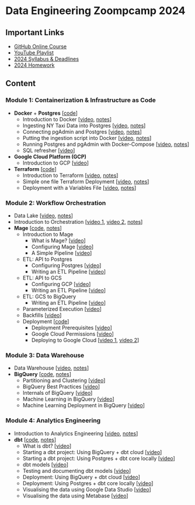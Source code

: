 # Data Engineering Zoompcamp 2024

## Important Links

- [GitHub Online Course](https://github.com/DataTalksClub/data-engineering-zoomcamp)
- [YouTube Playlist](https://www.youtube.com/playlist?list=PL3MmuxUbc_hJed7dXYoJw8DoCuVHhGEQb)
- [2024 Syllabus & Deadlines](https://docs.google.com/spreadsheets/d/e/2PACX-1vQACMLuutV5rvXg5qICuJGL-yZqIV0FBD84CxPdC5eZHf8TfzB-CJT_3Mo7U7oGVTXmSihPgQxuuoku/pubhtml)
- [2024 Homework](https://github.com/DataTalksClub/data-engineering-zoomcamp/tree/main/cohorts/2024)

## Content

### Module 1: Containerization & Infrastructure as Code

- **Docker** + **Postgres**
[[code](code/1_docker/)]
    - Introduction to Docker
    [[video](https://youtu.be/EYNwNlOrpr0),
    [notes](notes/1_docker.md)]
    - Ingesting NY Taxi Data into Postgres
    [[video](https://youtu.be/2JM-ziJt0WI),
    [notes](notes/2_postgres.md)]
    - Connecting pgAdmin and Postgres
    [[video](https://youtu.be/hCAIVe9N0ow),
    [notes](notes/3_pgadmin.md)]
    - Putting the ingestion script into Docker
    [[video](https://youtu.be/B1WwATwf-vY),
    [notes](notes/4_data-ingestion.md)]
    - Running Postgres and pgAdmin with Docker-Compose
    [[video](https://youtu.be/hKI6PkPhpa0),
    [notes](notes/5_docker-compose.md)]
    - SQL refresher
    [[video](https://youtu.be/QEcps_iskgg)]
- **Google Cloud Platform (GCP)**
    - Introduction to GCP
    [[video](https://youtu.be/18jIzE41fJ4)]
- **Terraform**
[[code](code/2_terraform/)]
    - Introduction to Terraform
    [[video](https://youtu.be/s2bOYDCKl_M),
    [notes](notes/6_terraform.md)]
    - Simple one file Terraform Deployment
    [[video](https://youtu.be/Y2ux7gq3Z0o),
    [notes](notes/6_terraform.md)]
    - Deployment with a Variables File
    [[video](https://youtu.be/PBi0hHjLftk),
    [notes](notes/6_terraform.md)]

### Module 2: Workflow Orchestration

- Data Lake
[[video](https://youtu.be/W3Zm6rjOq70),
[notes](notes/7_data-lake.md)]
- Introduction to Orchestration
[[video 1](https://youtu.be/0yK7LXwYeD0),
[video 2](https://youtu.be/Li8-MWHhTbo),
[notes](notes/8_workflow-orchestration.md)]
- **Mage**
[[code](code/3_mage/),
[notes](notes/9_mage.md)]
    - Introduction to Mage
       - What is Mage?
       [[video](https://youtu.be/AicKRcK3pa4)]
       - Configuring Mage
       [[video](https://youtu.be/2SV-av3L3-k)]
       - A Simple Pipeline
       [[video](https://youtu.be/stI-gg4QBnI)]
    - ETL: API to Postgres
        - Configuring Postgres
        [[video](https://youtu.be/pmhI-ezd3BE)]
        - Writing an ETL Pipeline
        [[video](https://youtu.be/pmhI-ezd3BE)]
    - ETL: API to GCS
        - Configuring GCP
        [[video](https://youtu.be/00LP360iYvE)]
        - Writing an ETL Pipeline
        [[video](https://youtu.be/w0XmcASRUnc)]
    - ETL: GCS to BigQuery
        - Writing an ETL Pipeline
        [[video](https://youtu.be/JKp_uzM-XsM)]
    - Parameterized Execution
    [[video](https://youtu.be/H0hWjWxB-rg)]
    - Backfills
    [[video](https://youtu.be/ZoeC6Ag5gQc)]
    - Deployment
    [[code](code/4_gcp/)]
        - Deployment Prerequisites
        [[video](https://youtu.be/zAwAX5sxqsg)]
        - Google Cloud Permissions
        [[video](https://youtu.be/O_H7DCmq2rA)]
        - Deploying to Google Cloud
        [[video 1](https://youtu.be/9A872B5hb_0),
        [video 2](https://youtu.be/0YExsb2HgLI)]

### Module 3: Data Warehouse

- Data Warehouse
[[video](https://youtu.be/jrHljAoD6nM),
[notes](notes/10_data-warehouse.md)]
- **BigQuery**
[[code](code/5_bigquery/),
[notes](notes/11_bigquery.md)]
    - Partitioning and Clustering
    [[video](https://youtu.be/-CqXf7vhhDs)]
    - BigQuery Best Practices
    [[video](https://youtu.be/k81mLJVX08w)]
    - Internals of BigQuery
    [[video](https://youtu.be/eduHi1inM4s)]
    - Machine Learning in BigQuery
    [[video](https://youtu.be/B-WtpB0PuG4)]
    - Machine Learning Deployment in BigQuery
    [[video](https://youtu.be/BjARzEWaznU)]

### Module 4: Analytics Engineering

- Introduction to Analytics Engineering
[[video](https://youtu.be/uF76d5EmdtU),
[notes](notes/12_analytics-engineering.md)]
- **dbt**
[[code](),
[notes](notes/13_dbt.md)]    
    - What is dbt?
    [[video](https://youtu.be/gsKuETFJr54)]
    - Starting a dbt project: Using BigQuery + dbt cloud
    [[video](https://youtu.be/J0XCDyKiU64)]
    - Starting a dbt project: Using Postgres + dbt core locally
    [[video]()]
    - dbt models
    [[video](https://youtu.be/ueVy2N54lyc)]
    - Testing and documenting dbt models
    [[video]()]
    - Deployment: Using BigQuery + dbt cloud
    [[video]()]
    - Deployment: Using Postgres + dbt core locally
    [[video]()]
    - Visualising the data using Google Data Studio
    [[video]()]
    - Visualising the data using Metabase
    [[video]()]